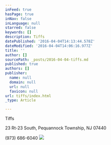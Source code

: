 ```yaml
---
inFeed: true
hasPage: true
inNav: false
inLanguage: null
starred: false
keywords: []
description: Tiffs
datePublished: '2016-04-04T14:13:44.578Z'
dateModified: '2016-04-04T14:06:16.977Z'
title: ''
author: []
sourcePath: _posts/2016-04-04-tiffs.md
published: true
authors: []
publisher:
  name: null
  domain: null
  url: null
  favicon: null
url: tiffs/index.html
_type: Article

---
```

Tiffs

23 Rt-23 South, Pequannock Township, NJ 07440

(973) 686-6040
![](https://the-grid-user-content.s3-us-west-2.amazonaws.com/c4d83747-57b9-4209-9505-d5b94da7c16a.jpg)